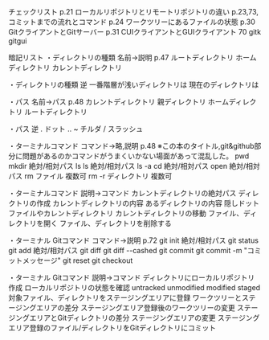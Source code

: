 チェックリスト
p.21 ローカルリポジトリとリモートリポジトリの違い
p.23,73, コミットまでの流れとコマンド
p.24 ワークツリーにあるファイルの状態
p.30 GitクライアントとGitサーバー
p.31 CUIクライアントとGUIクライアント 70 gitk gitgui

暗記リスト
・ディレクトリの種類 名前→説明 p.47
ルートディレクトリ
ホームディレクトリ
カレントディレクトリ

・ディレクトリの種類 逆
一番階層が浅いディレクトリは
現在のディレクトリは

・パス 名前→パス p.48
カレントディレクトリ
親ディレクトリ
ホームディレクトリ
ルートディレクトリ

・パス 逆
. ドット
..
~ チルダ
/ スラッシュ

・ターミナルコマンド コマンド→略,説明 p.48
※この本のタイトル,git&github部分に問題があるのかコマンドがうまくいかない場面があって混乱した。
pwd
mkdir 絶対/相対パス
ls
ls 絶対/相対パス
ls -a
cd 絶対/相対パス
open 絶対/相対パス
rm ファイル 複数可
rm -r ディレクトリ 複数可

・ターミナルコマンド 説明→コマンド
カレントディレクトリの絶対パス
ディレクトリの作成
カレントディレクトリの内容
あるディレクトリの内容
隠しドットファイルやカレントディレクトリ
カレントディレクトリの移動
ファイル、ディレクトリを開く
ファイル、ディレクトリを削除する

・ターミナル Gitコマンド コマンド→説明 p.72
git init 絶対/相対パス
git status
git add 絶対/相対パス
git diff
git diff --cashed
git commit
git commit -m "コミットメッセージ"
git reset 
git checkout 


・ターミナル Gitコマンド 説明→コマンド
ディレクトリにローカルリポジトリ作成
ローカルリポジトリの状態を確認 untracked unmodified modified staged
対象ファイル、ディレクトリをステージングエリアに登録
ワークツリーとステージングエリアの差分 ステージングエリア登録後のワークツリーの変更
ステージングエリアとGitディレクトリの差分 ステージングエリアの変更
ステージングエリア登録のファイル/ディレクトリをGitディレクトリにコミット
